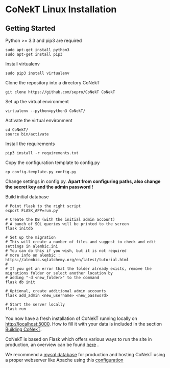 # CoNekT Linux Installation

## Getting Started

Python >= 3.3 and pip3 are required

    sudo apt-get install python3
    sudo apt-get install pip3

Install virtualenv

    sudo pip3 install virtualenv


Clone the repository into a directory CoNekT

    git clone https://github.com/sepro/CoNekT CoNekT

Set up the virtual environment

    virtualenv --python=python3 CoNekT/

Activate the virtual environment

    cd CoNekT/
    source bin/activate

Install the requirements

    pip3 install -r requirements.txt

Copy the configuration template to config.py

    cp config.template.py config.py

Change settings in config.py. **Apart from configuring paths, also change the secret key and the admin password !**

Build initial database

    # Point flask to the right script
    export FLASK_APP=run.py
    
    # Create the DB (with the initial admin account)
    # A bunch of SQL queries will be printed to the screen 
    flask initdb
    
    # Set up the migration
    # This will create a number of files and suggest to check and edit settings in alembic.ini 
    # You can do this if you wish, but it is not required
    # more info on alembic : https://alembic.sqlalchemy.org/en/latest/tutorial.html
    #
    # If you get an error that the folder already exists, remove the migrations folder or select another location by
    # adding "-d <new_folder>" to the command    
    flask db init
    
    # Optional, create additional admin accounts
    flask add_admin <new_username> <new_password> 
    
    # Start the server locally
    flask run
    


You now have a fresh installation of CoNekT running locally on [http://localhost:5000](http://localhost:5000). 
How to fill it with your data is included in the section [Building CoNekT](building_conekt.md). 

CoNekT is based on Flask which offers various ways to run the site in production, an overview can be found 
[here](http://flask.pocoo.org/docs/1.0/deploying/) . 

We recommend a [mysql database](connect_mysql.md) for production and hosting CoNekT using a proper webserver like Apache using this [configuration](apache_wsgi.md)  


